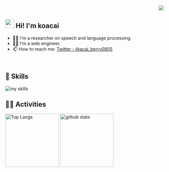 <div align="right">
  <img src="https://komarev.com/ghpvc/?username=koacai" />
</div>

## <img src="https://media.giphy.com/media/hvRJCLFzcasrR4ia7z/giphy.gif" width="28"> Hi! I'm koacai

- 🧑‍💻 I'm a researcher on speech and language processing.
-  🧑‍💻 I'm a web engineer.
- 📫 How to reach me: [Twitter - @acai_berry0805](https://twitter.com/acai_berry0805)
<br>

## 🌱 Skills
<img alt="my skills" src="https://skillicons.dev/icons?theme=dark&perline=7&i=python,pytorch,go,ts,react,styledcomponents,graphql,docker,gcp,postgresql,html,css,neovim,arch" />
<br>

## 🏃‍♀️ Activities
<div align="left">
  <img alt="Top Langs" height="170px" src="https://github-readme-stats-three-ruby-62.vercel.app/api?username=koacai&theme=vue-dark&layout=compact" />
  <img alt="github stats" height="170px" src="https://github-readme-stats-three-ruby-62.vercel.app/api/top-langs/?username=koacai&theme=vue-dark&layout=compact" />
</div>
